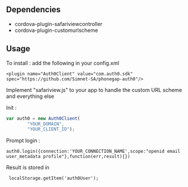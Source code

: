 ## Dependencies
- cordova-plugin-safariviewcontroller
- cordova-plugin-customurlscheme

## Usage
To install : add the following in your config.xml
```
<plugin name="Auth0Client" value="com.auth0.sdk" spec="https://github.com/Simnet-SA/phonegap-auth0"/>
```
Implement "safariview.js" to your app to handle the custom URL scheme and everything else

Init : 
```javascript
var auth0 = new Auth0Client(
        "YOUR_DOMAIN",
        "YOUR_CLIENT_ID");
 ```
 Prompt login : 
 ```
 auth0.login({connection:'YOUR_CONNECTION_NAME',scope:"openid email user_metadata profile"},function(err,result){})
 ```
Result is stored in
```
 localStorage.getItem('auth0User');
 ```
